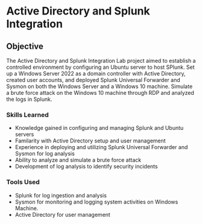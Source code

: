 # Active Directory and Splunk Integration

## Objective

The Active Directory and Splunk Integration Lab project aimed to establish a controlled environment by configuring an Ubuntu server to host SPlunk. Set up a Windows Server 2022 as a domain controller with Active Directory, created user accounts, and deployed Splunk Universal Forwarder and Sysmon on both the Windows Server and a Windows 10 machine. Simulate a brute force attack on the Windows 10 machine through RDP and analyzed the logs in Splunk.

### Skills Learned

- Knowledge gained in configuring and managing Splunk and Ubuntu servers
- Familarity with Active Directory setup and user management
- Experience in deploying and utilizing Splunk Universal Forwarder and Sysmon for log analysis
- Ability to analyze and simulate a brute force attack
- Development of log analysis to identify security incidents

### Tools Used

- Splunk for log ingestion and analysis
- Sysmon for monitoring and logging system activities on Windows Machine.
- Active Directory for user management
